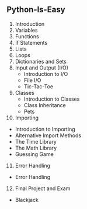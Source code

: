 ## Python-Is-Easy
1. Introduction
2. Variables
3. Functions
4. If Statements
5. Lists
6. Loops
7. Dictionaries and Sets
8. Input and Output (I/O)
    * Introduction to I/O
    * File I/O
    * Tic-Tac-Toe
9. Classes
    * Introduction to Classes
    * Class Inheritance
    * Pets
10. Importing
   * Introduction to Importing
   * Alternative Import Methods
   * The Time Library
   * The Math Library
   * Guessing Game
11. Error Handling
   * Error Handling
12. Final Project and Exam
   * Blackjack

